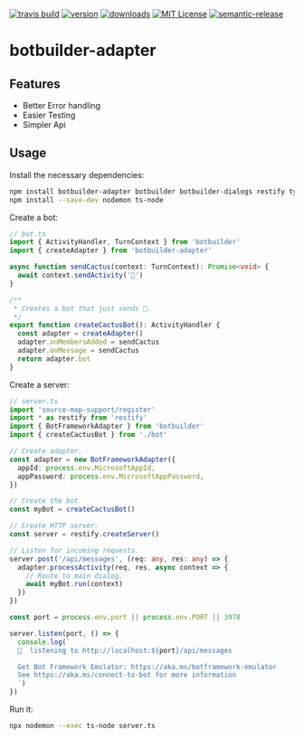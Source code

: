 [![travis build](https://img.shields.io/travis/bitworkers-official/botbuilder-adapter.svg?style=flat-square)](https://travis-ci.org/bitworkers-official/botbuilder-adapter) [![version](https://img.shields.io/npm/v/botbuilder-adapter.svg?style=flat-square)](http://npm.im/botbuilder-adapter) [![downloads](https://img.shields.io/npm/dm/botbuilder-adapter.svg?style=flat-square)](http://npm-stat.com/charts.html?package=botbuilder-adapter) [![MIT License](https://img.shields.io/npm/l/botbuilder-adapter.svg?style=flat-square)](http://opensource.org/licenses/MIT) [![semantic-release](https://img.shields.io/badge/%20%20%F0%9F%93%A6%F0%9F%9A%80-semantic--release-e10079.svg?style=flat-square)](https://github.com/semantic-release/semantic-release)

# botbuilder-adapter

## Features

- Better Error handling
- Easier Testing
- Simpler Api

## Usage

Install the necessary dependencies:

```sh
npm install botbuilder-adapter botbuilder botbuilder-dialogs restify typescript source-map-support &&
npm install --save-dev nodemon ts-node
```

Create a bot:

```typescript
// bot.ts
import { ActivityHandler, TurnContext } from 'botbuilder'
import { createAdapter } from 'botbuilder-adapter'

async function sendCactus(context: TurnContext): Promise<void> {
  await context.sendActivity('🌵')
}

/**
 * Creates a bot that just sends 🌵.
 */
export function createCactusBot(): ActivityHandler {
  const adapter = createAdapter()
  adapter.onMembersAdded = sendCactus
  adapter.onMessage = sendCactus
  return adapter.bot
}
```

Create a server:

```typescript
// server.ts
import 'source-map-support/register'
import * as restify from 'restify'
import { BotFrameworkAdapter } from 'botbuilder'
import { createCactusBot } from './bot'

// Create adapter.
const adapter = new BotFrameworkAdapter({
  appId: process.env.MicrosoftAppId,
  appPassword: process.env.MicrosoftAppPassword,
})

// Create the bot.
const myBot = createCactusBot()

// Create HTTP server.
const server = restify.createServer()

// Listen for incoming requests.
server.post('/api/messages', (req: any, res: any) => {
  adapter.processActivity(req, res, async context => {
    // Route to main dialog.
    await myBot.run(context)
  })
})

const port = process.env.port || process.env.PORT || 3978

server.listen(port, () => {
  console.log(`
  🌵  listening to http://localhost:${port}/api/messages

  Get Bot Framework Emulator: https://aka.ms/botframework-emulator
  See https://aka.ms/connect-to-bot for more information
  `)
})
```

Run it:

```sh
npx nodemon --exec ts-node server.ts
```
